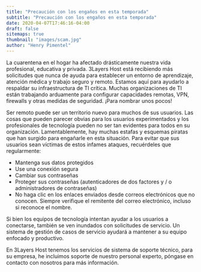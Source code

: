 ```yaml
---
title: "Precaución con los engaños en esta temporada"
subtitle: "Precaución con los engaños en esta temporada"
date: 2020-04-07T17:46:16-04:00
draft: false
sitemaps: true
thumbnail: "images/scam.jpg"
author: "Henry Pimentel"
---
```


La cuarentena en el hogar ha afectado drásticamente nuestra vida profesional, educativa y privada. 3Layers Host está recibiendo más solicitudes que nunca de ayuda para establecer un entorno de aprendizaje, atención médica y trabajo seguro y remoto. Estamos aquí para ayudarlo a respaldar su infraestructura de TI crítica. Muchas organizaciones de TI están trabajando arduamente para configurar capacidades remotas, VPN, firewalls y otras medidas de seguridad. ¡Para nombrar unos pocos!

Ser remoto puede ser un territorio nuevo para muchos de sus usuarios. Las cosas que pueden parecer obvias para los usuarios experimentados y los profesionales de tecnología pueden no ser tan evidentes para todos en su organización. Lamentablemente, hay muchas estafas y esquemas piratas que han surgido para engañarle en esta situación. Para evitar que sus usuarios sean víctimas de estos infames ataques, recuérdeles que regularmente:

* Mantenga sus datos protegidos
* Use una conexión segura
* Cambiar sus contraseñas
* Proteger sus contraseñas (autenticadores de dos factores y / o administradores de contraseñas)
* No haga clic en los enlaces enviados desde correos electrónicos que no conocen. Siempre verifique el remitente del correo electrónico, incluso si reconoce el nombre.

Si bien los equipos de tecnología intentan ayudar a los usuarios a conectarse, también se ven inundados con solicitudes de servicio. Un sistema de gestión de casos de servicio ayudará a mantener a su equipo enfocado y productivo.

En 3Layers Host tenemos los servicios de sistema de soporte técnico, para su empresa, he incluimos soporte de nuestro personal experto, póngase en contacto con nosotros para más información.
